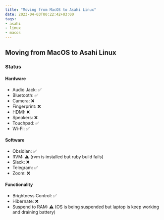 ```yaml
---
title: "Moving from MacOS to Asahi Linux"
date: 2023-04-03T00:22:42+03:00
tags:
- asahi
- linux
- macos
---
```


## Moving from MacOS to Asahi Linux

### Status
#### Hardware
- Audio Jack: ✅
- Bluetooth: ✅
- Camera: ❌
- Fingerprint: ❌
- HDMI: ❌
- Speakers: ❌
- Touchpad: ✅
- Wi-Fi: ✅

#### Software
- Obsidian: ✅
- RVM: ⚠ (rvm is installed but ruby build fails)
- Slack: ❌
- Telegram: ✅
- Zoom: ❌

#### Functionality
- Brightness Control: ✅
- Hibernate: ❌
- Suspend to RAM: ⚠ (OS is being suspended but laptop is keep working and draining battery)
